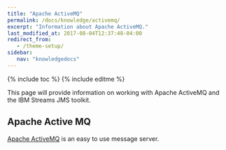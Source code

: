 ```yaml
---
title: "Apache ActiveMQ"
permalink: /docs/knowledge/activemq/
excerpt: "Information about Apache ActiveMQ."
last_modified_at: 2017-08-04T12:37:48-04:00
redirect_from:
   - /theme-setup/
sidebar:
   nav: "knowledgedocs"
---
```

{% include toc %}
{% include editme %}

This page will provide information on working with Apache ActiveMQ and the IBM Streams JMS toolkit.

## Apache Active MQ

[Apache ActiveMQ](http://activemq.apache.org/) is an easy to use message server.
